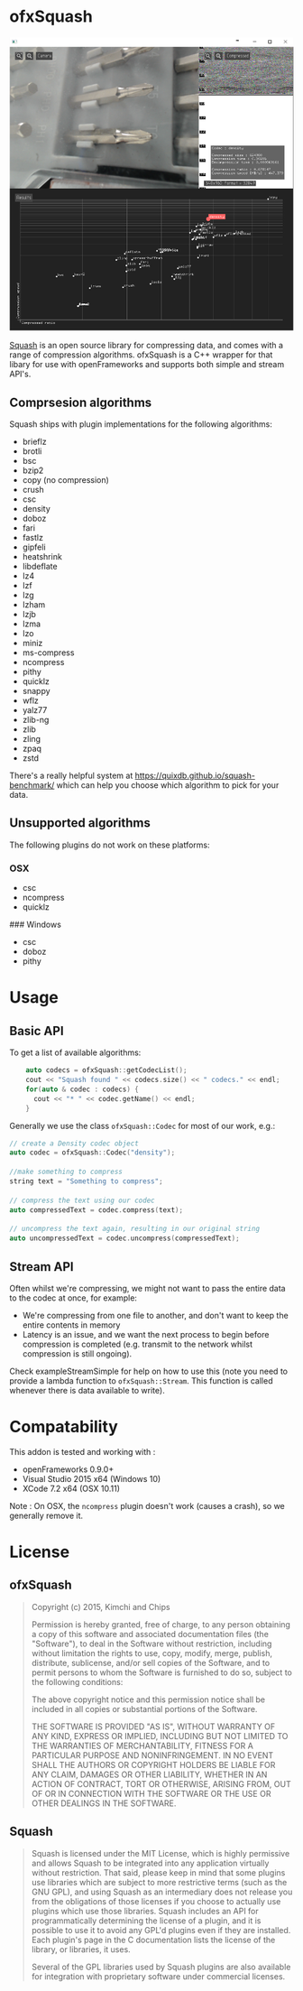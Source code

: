 ofxSquash
=========

![exampleVideoGrabberAndGui](https://raw.githubusercontent.com/elliotwoods/ofxSquash/master/exampleVideoGrabberAndGui/screenshot.png)

[Squash](https://quixdb.github.io/) is an open source library for compressing data, and comes with a range of compression algorithms. ofxSquash is a C++ wrapper for that libary for use with openFrameworks and supports both simple and stream API's. 

Comprsesion algorithms
----------------------

Squash ships with plugin implementations for the following algorithms:

* brieflz
* brotli
* bsc
* bzip2
* copy (no compression)
* crush
* csc
* density
* doboz
* fari
* fastlz
* gipfeli
* heatshrink
* libdeflate
* lz4
* lzf
* lzg
* lzham
* lzjb
* lzma
* lzo
* miniz
* ms-compress
* ncompress
* pithy
* quicklz
* snappy
* wflz
* yalz77
* zlib-ng
* zlib
* zling
* zpaq
* zstd

There's a really helpful system at https://quixdb.github.io/squash-benchmark/ which can help you choose which algorithm to pick for your data.

Unsupported algorithms
----------------------

The following plugins do not work on these platforms:

### OSX

* csc
* ncompress
* quicklz

### Windows

* csc
* doboz
* pithy

Usage
=====

Basic API
---------

To get a list of available algorithms:

```c++
	auto codecs = ofxSquash::getCodecList();
	cout << "Squash found " << codecs.size() << " codecs." << endl;
	for(auto & codec : codecs) {
	  cout << "* " << codec.getName() << endl;
	}
```

Generally we use the class `ofxSquash::Codec` for most of our work, e.g.:

```c++
// create a Density codec object
auto codec = ofxSquash::Codec("density");

//make something to compress
string text = "Something to compress";

// compress the text using our codec
auto compressedText = codec.compress(text);

// uncompress the text again, resulting in our original string
auto uncompressedText = codec.uncompress(compressedText);
```

Stream API
----------

Often whilst we're compressing, we might not want to pass the entire data to the codec at once, for example:

* We're compressing from one file to another, and don't want to keep the entire contents in memory
* Latency is an issue, and we want the next process to begin before compression is completed (e.g. transmit to the network whilst compression is still ongoing).

Check exampleStreamSimple for help on how to use this (note you need to provide a lambda function to `ofxSquash::Stream`. This function is called whenever there is data available to write).

Compatability
=============

This addon is tested and working with :

* openFrameworks 0.9.0+
* Visual Studio 2015 x64 (Windows 10)
* XCode 7.2 x64 (OSX 10.11) 

Note : On OSX, the `ncompress` plugin doesn't work (causes a crash), so we generally remove it.

License
=======

ofxSquash
---------
> Copyright (c) 2015, Kimchi and Chips
> 
> 
> Permission is hereby granted, free of charge, to any person obtaining a copy of this software and associated documentation files (the "Software"), to deal in the Software without restriction, including without limitation the rights to use, copy, modify, merge, publish, distribute, sublicense, and/or sell copies of the Software, and to permit persons to whom the Software is furnished to do so, subject to the following conditions:
> 
> The above copyright notice and this permission notice shall be included in all copies or substantial portions of the Software.
> 
> THE SOFTWARE IS PROVIDED "AS IS", WITHOUT WARRANTY OF ANY KIND, EXPRESS OR IMPLIED, INCLUDING BUT NOT LIMITED TO THE WARRANTIES OF MERCHANTABILITY, FITNESS FOR A PARTICULAR PURPOSE AND NONINFRINGEMENT. IN NO EVENT SHALL THE AUTHORS OR COPYRIGHT HOLDERS BE LIABLE FOR ANY CLAIM, DAMAGES OR OTHER LIABILITY, WHETHER IN AN ACTION OF CONTRACT, TORT OR OTHERWISE, ARISING FROM, OUT OF OR IN CONNECTION WITH THE SOFTWARE OR THE USE OR OTHER DEALINGS IN THE SOFTWARE.

Squash
------
> Squash is licensed under the MIT License, which is highly permissive and allows Squash to be integrated into any application virtually without restriction. That said, please keep in mind that some plugins use libraries which are subject to more restrictive terms (such as the GNU GPL), and using Squash as an intermediary does not release you from the obligations of those licenses if you choose to actually use plugins which use those libraries. Squash includes an API for programmatically determining the license of a plugin, and it is possible to use it to avoid any GPL'd plugins even if they are installed. Each plugin's page in the C documentation lists the license of the library, or libraries, it uses.
> 
> Several of the GPL libraries used by Squash plugins are also available for integration with proprietary software under commercial licenses.
